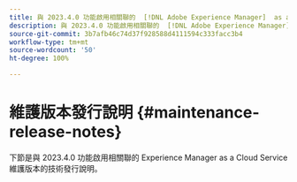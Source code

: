 ```yaml
---
title: 與 2023.4.0 功能啟用相關聯的  [!DNL Adobe Experience Manager]  as a Cloud Service 維護版本發行說明。
description: 與 2023.4.0 功能啟用相關聯的  [!DNL Adobe Experience Manager]  as a Cloud Service 維護版本發行說明。
source-git-commit: 3b7afb46c74d37f928588d4111594c333facc3b4
workflow-type: tm+mt
source-wordcount: '50'
ht-degree: 100%

---
```


# 維護版本發行說明 {#maintenance-release-notes}

下節是與 2023.4.0 功能啟用相關聯的 Experience Manager as a Cloud Service 維護版本的技術發行說明。


